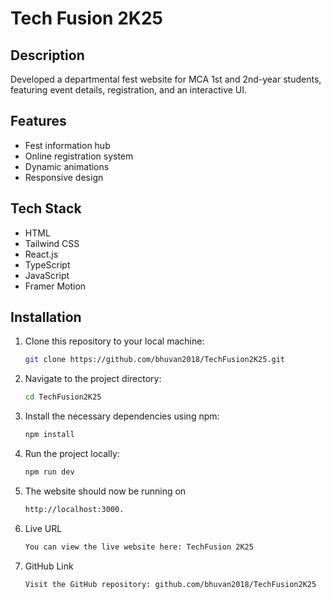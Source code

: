 # Tech Fusion 2K25

## Description
Developed a departmental fest website for MCA 1st and 2nd-year students, featuring event details, registration, and an interactive UI.

## Features
- Fest information hub
- Online registration system
- Dynamic animations
- Responsive design

## Tech Stack
- HTML
- Tailwind CSS
- React.js
- TypeScript
- JavaScript
- Framer Motion

## Installation
1. Clone this repository to your local machine:
   ```bash
   git clone https://github.com/bhuvan2018/TechFusion2K25.git
2. Navigate to the project directory:
   ```bash
   cd TechFusion2K25
3. Install the necessary dependencies using npm:
   ```bash
   npm install
4. Run the project locally:
   ```bash
   npm run dev
5. The website should now be running on
   ```bash
   http://localhost:3000. 
6. Live URL
   ```bash
   You can view the live website here: TechFusion 2K25
7. GitHub Link
   ```bash
   Visit the GitHub repository: github.com/bhuvan2018/TechFusion2K25
